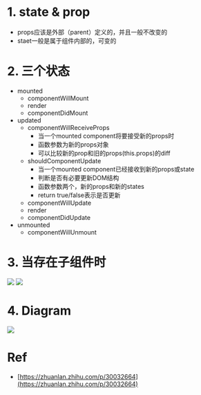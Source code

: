 # 1. state & prop
- props应该是外部（parent）定义的，并且一般不改变的
- staet一般是属于组件内部的，可变的		

# 2. 三个状态
- mounted
	- componentWillMount
	- render
	- componentDidMount
- updated
	- componentWillReceiveProps
		- 当一个mounted component将要接受新的props时
		- 函数参数为新的props对象
		- 可以比较新的prop和旧的props(this.props)的diff
	- shouldComponentUpdate
		- 当一个mounted component已经接收到新的props或state
		- 判断是否有必要更新DOM结构
		- 函数参数两个，新的props和新的states
		- return true/false表示是否更新
	- componentWillUpdate
	- render
	- componentDidUpdate
- unmounted
	- componentWillUnmount 

# 3. 当存在子组件时
![](parent-child-update.jpg)
![](parent-child-mount.jpg)

# 4. Diagram
![](react-lifecycle.jpg)

# Ref
- [https://zhuanlan.zhihu.com/p/30032664](https://zhuanlan.zhihu.com/p/30032664)
